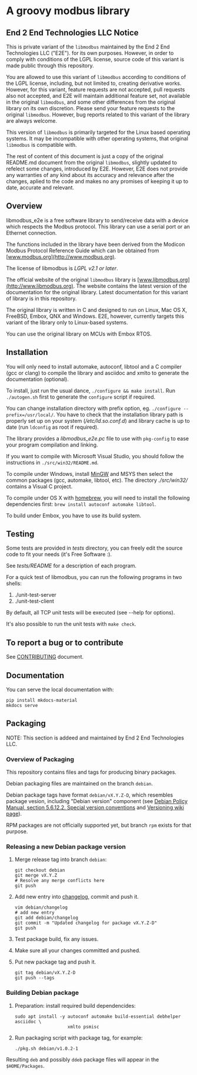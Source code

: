 # A groovy modbus library

## End 2 End Technologies LLC Notice

This is private variant of the `libmodbus` maintained by the End 2 End Technologies LLC ("E2E").
for its own purposes. However, in order to comply with conditions of the LGPL license,
source code of this variant is made public through this repository.

You are allowed to use this variant of `libmodbus` according to conditions of the LGPL license,
including, but not limited to, creating derivative works.
However, for this variant, feature requests are not accepted, pull requests also not accepted,
and E2E will maintain additional feature set, not available
in the original `libmodbus`, and some other differences from the original library
on its own discretion. Please send your feature requests to the original `libmodbus`.
However, bug reports related to this variant of the library are always welcome.

This version of `libmodbus` is primarily targeted for the Linux based operating systems.
It may be incompatible with other operating systems, that original `libmodbus` is compatible with.

The rest of content of this document is just a copy of the original README.md document
from the original `libmodbus`, slightly updated to refelect some changes,
introduced by E2E. However, E2E does not provide
any warranties of any kind about its accuracy and relevance after the changes,
aplied to the code and makes no any promises of keeping it up to date, accurate and relevant.

## Overview

libmodbus_e2e is a free software library to send/receive data with a device which
respects the Modbus protocol. This library can use a serial port or an Ethernet
connection.

The functions included in the library have been derived from the Modicon Modbus
Protocol Reference Guide which can be obtained from [www.modbus.org](http://www.modbus.org).

The license of libmodbus is *LGPL v2.1 or later*.

The official website of the original `libmodbus` library is [www.libmodbus.org](http://www.libmodbus.org).
The website contains the latest version of the documentation for the original library.
Latest documentation for this variant of library is in this repository.

The original library is written in C and designed to run on Linux, Mac OS X, FreeBSD, Embox,
QNX and Windows. E2E, however, currently targets
this variant of the library only to Linux-based systems.

You can use the original library on MCUs with Embox RTOS.

## Installation

You will only need to install automake, autoconf, libtool and a C compiler (gcc
or clang) to compile the library and asciidoc and xmlto to generate the
documentation (optional).

To install, just run the usual dance, `./configure && make install`. Run
`./autogen.sh` first to generate the `configure` script if required.

You can change installation directory with prefix option, eg.
`./configure --prefix=/usr/local/`.
You have to check that the installation library path is
properly set up on your system (*/etc/ld.so.conf.d*) and library cache is up to
date (run `ldconfig` as root if required).

The library provides a *libmodbus_e2e.pc* file to use with `pkg-config`
to ease your program compilation and linking.

If you want to compile with Microsoft Visual Studio, you should follow the
instructions in `./src/win32/README.md`.

To compile under Windows, install [MinGW](http://www.mingw.org/) and MSYS then
select the common packages (gcc, automake, libtool, etc). The directory
*./src/win32/* contains a Visual C project.

To compile under OS X with [homebrew](http://mxcl.github.com/homebrew/), you
will need to install the following dependencies first:
`brew install autoconf automake libtool`.

To build under Embox, you have to use its build system.

## Testing

Some tests are provided in *tests* directory, you can freely edit the source
code to fit your needs (it's Free Software :).

See *tests/README* for a description of each program.

For a quick test of libmodbus, you can run the following programs in two shells:

1. ./unit-test-server
2. ./unit-test-client

By default, all TCP unit tests will be executed (see --help for options).

It's also possible to run the unit tests with `make check`.

## To report a bug or to contribute

See [CONTRIBUTING](CONTRIBUTING.md) document.

## Documentation

You can serve the local documentation with:

```shell
pip install mkdocs-material
mkdocs serve
```

## Packaging

NOTE: This section is addeed and maintained by End 2 End Technologies LLC.

### Overview of Packaging

This repository contains files and tags for producing binary packages.

Debian packaging files are maintained on the branch `debian`.

Debian package tags have format `debian/vX.Y.Z-D`, which resembles package vesion, including "Debian version" component
(see [Debian Policy Manual, section 5.6.12.2. Special version conventions](https://www.debian.org/doc/debian-policy/ch-controlfields.html#special-version-conventions)
and [Versioning wiki page](https://wiki.debian.org/Versioning)).

RPM packages are not officially supported yet, but branch `rpm` exists for that purpose.

### Releasing a new Debian package version

1. Merge release tag into branch `debian`:

   ```shell
   git checkout debian
   git merge vX.Y.Z
   # Resolve any merge conflicts here
   git push
   ```

2. Add new entry into [changelog](debian/changelog), commit and push it.

   ```shell
   vim debian/changelog
   # add new entry
   git add debian/changelog
   git commit -m "Updated changelog for package vX.Y.Z-D"
   git push
   ```

3. Test package build, fix any issues.

4. Make sure all your changes committed and pushed.

5. Put new package tag and push it.

   ```shell
   git tag debian/vX.Y.Z-D
   git push --tags
   ```

### Building Debian package

1. Preparation: install required build dependencides:

   ```shell
   sudo apt install -y autoconf automake build-essential debhelper asciidoc \
                       xmlto psmisc
   ```

2. Run packaging script with package tag, for example:

   ```shell
   ./pkg.sh debian/v1.0.2-1
   ```

Resulting `deb` and possibly `ddeb` package files will appear in the `$HOME/Packages`.
